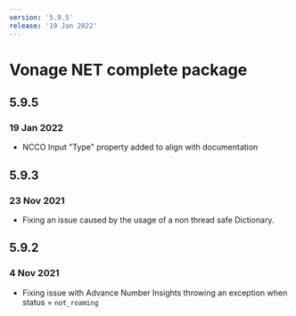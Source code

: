 ```yaml
---
version: '5.9.5'
release: '19 Jan 2022'
---
```

# Vonage NET complete package

## 5.9.5
### 19 Jan 2022

- NCCO Input "Type" property added to align with documentation

## 5.9.3
### 23 Nov 2021

- Fixing an issue caused by the usage of a non thread safe Dictionary.

## 5.9.2
### 4 Nov 2021

- Fixing issue with Advance Number Insights throwing an exception when status = `not_roaming`